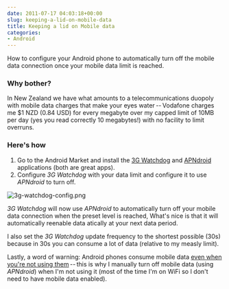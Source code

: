 ```yaml
---
date: 2011-07-17 04:03:18+00:00
slug: keeping-a-lid-on-mobile-data
title: Keeping a lid on Mobile data
categories:
- Android
---
```


How to configure your Android phone to automatically turn off the mobile data connection once your mobile data limit is reached.

<!--more-->




### Why bother?

In New Zealand we have what amounts to a telecommunications duopoly with mobile data charges that make your eyes water -- Vodafone charges me $1 NZD (0.84 USD) for every megabyte over my capped limit of 10MB per day (yes you read correctly 10 megabytes!) with no facility to limit overruns.



### Here's how

  1. Go to the Android Market and install the [3G Watchdog](https://market.android.com/details?id=net.rgruet.android.g3watchdog&hl=en) and [APNdroid](https://market.android.com/details?id=com.google.code.apndroid&hl=en) applications (both are great apps). 
  2. Configure _3G Watchdog_ with your data limit and configure it to use _APNdroid_ to turn off. 

![3g-watchdog-config.png](/images/3g-watchdog-config.png)

_3G Watchdog_ will now use _APNdroid_ to automatically turn off your mobile data connection when the preset level is reached, What's nice is that it will automatically reenable data atically at your next data period.

I also set the _3G Watchdog_ update frequency to the shortest possible (30s) because in 30s you can consume a lot of data (relative to my measly limit).

Lastly, a word of warning: Android phones consume mobile data [even when you're not using them](http://androidforums.com/lg-thrive/330483-why-google-using-my-data.html) -- this is why I manually turn off mobile data (using _APNdroid_) when I'm not using it (most of the time I'm on WiFi so I don't need to have mobile data enabled).
